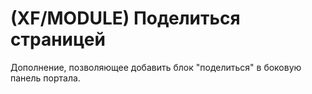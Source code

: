 # (XF/MODULE) Поделиться страницей
Дополнение, позволяющее добавить блок "поделиться" в боковую панель портала.

